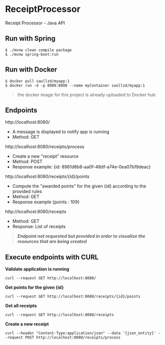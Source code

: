 # ReceiptProcessor
Receipt Processor - Java API

## Run with Spring
```
$ ./mvnw clean compile package
$ ./mvnw spring-boot:run
```

## Run with Docker
```
$ docker pull saullzd/myapp:1
$ docker run -d -p 8080:8080 --name myContainer saullzd/myapp:1
```
> the docker image for this project is already uploaded to Docker hub

## Endpoints

http://localhost:8080/
- A message is displayed to notify app is running
- Method: GET

http://localhost:8080/receipts/process
- Create a new "receipt" resource
- Method: POST
- Response example: {id: 8981d6b8-aa0f-48df-a74e-0ea07b19deac}


http://localhost:8080/receipts/{id}/points
- Compute the "awarded points" for the given {id} according to the provided rules
- Method: GET
- Response example {points : 109}

http://localhost:8080/receipts
- Method: GET
- Response: List of receipts
> _**Endpoint not requested but provided in order to visualize the resources that are being created**_

## Execute endpoints with CURL

**Validate application is running**
```
curl --request GET http://localhost:8080/
```

**Get points for the given {id}**
```
curl --request GET http://localhost:8080/receipts/{id}/points
```

**Get all receipts**
```
curl --request GET http://localhost:8080/receipts
```

**Create a new receipt**
```
curl --header "Content-Type:application/json" --data '{json_entity}' --request POST http://localhost:8080/receipts/process
```







